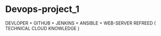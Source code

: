 # Devops-project_1
DEVLOPER + GITHUB + JENKINS + ANSIBLE + WEB-SERVER 
REFREED ( TECHNICAL CLOUD KNOWLEDGE )
